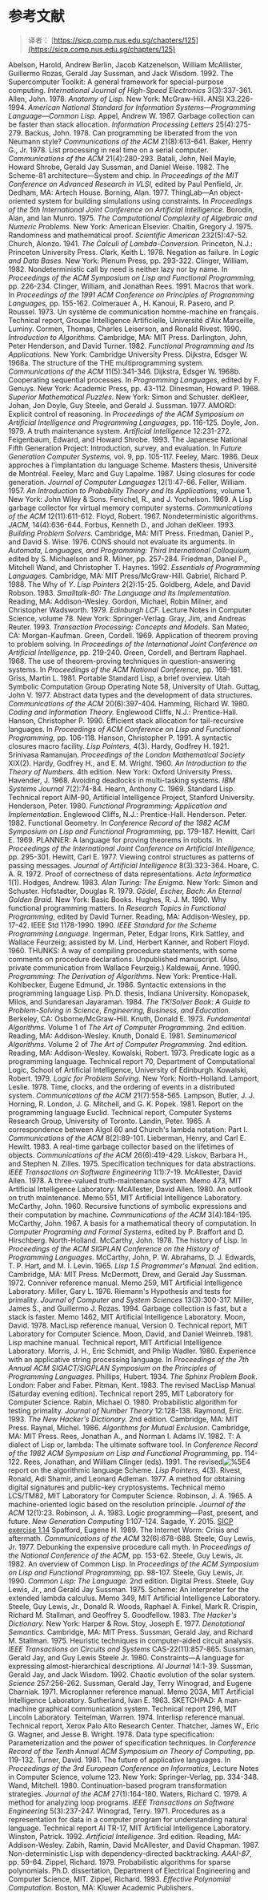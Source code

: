 # 参考文献

> 译者： [https://sicp.comp.nus.edu.sg/chapters/125](https://sicp.comp.nus.edu.sg/chapters/125)

<references><reference>Abelson, Harold, Andrew Berlin, Jacob Katzenelson, William McAllister, Guillermo Rozas, Gerald Jay Sussman, and Jack Wisdom. 1992\. The Supercomputer Toolkit: A general framework for special-purpose computing. _International Journal of High-Speed Electronics_ 3(3):337-361.</reference> <reference>Allen, John. 1978\. _Anatomy of Lisp._ New York: McGraw-Hill.</reference> <reference>ANSI X3.226-1994\. _American National Standard for Information Systems—Programming Language—Common Lisp._</reference> <reference>Appel, Andrew W. 1987\. Garbage collection can be faster than stack allocation. _Information Processing Letters_ 25(4):275-279.</reference> <reference>Backus, John. 1978\. Can programming be liberated from the von Neumann style? _Communications of the ACM_ 21(8):613-641.</reference> <reference>Baker, Henry G., Jr. 1978\. List processing in real time on a serial computer. _Communications of the ACM_ 21(4):280-293.</reference> <reference>Batali, John, Neil Mayle, Howard Shrobe, Gerald Jay Sussman, and Daniel Weise. 1982\. The Scheme-81 architecture—System and chip. In _Proceedings of the MIT Conference on Advanced Research in VLSI,_ edited by Paul Penfield, Jr. Dedham, MA: Artech House.</reference> <reference>Borning, Alan. 1977\. ThingLab—An object-oriented system for building simulations using constraints. In _Proceedings of the 5th International Joint Conference on Artificial Intelligence._</reference> <reference>Borodin, Alan, and Ian Munro. 1975\. _The Computational Complexity of Algebraic and Numeric Problems._ New York: American Elsevier.</reference> <reference>Chaitin, Gregory J. 1975\. Randomness and mathematical proof. _Scientific American_ 232(5):47-52.</reference> <reference>Church, Alonzo. 1941\. _The Calculi of Lambda-Conversion._ Princeton, N.J.: Princeton University Press.</reference> <reference>Clark, Keith L. 1978\. Negation as failure. In _Logic and Data Bases._ New York: Plenum Press, pp. 293-322.</reference> <reference>Clinger, William. 1982\. Nondeterministic call by need is neither lazy nor by name. In _Proceedings of the ACM Symposium on Lisp and Functional Programming,_ pp. 226-234.</reference> <reference>Clinger, William, and Jonathan Rees. 1991\. Macros that work. In _Proceedings of the 1991 ACM Conference on Principles of Programming Languages,_ pp. 155-162.</reference> <reference>Colmerauer A., H. Kanoui, R. Pasero, and P. Roussel. 1973\. Un système de communication homme-machine en français. Technical report, Groupe Intelligence Artificielle, Université d'Aix Marseille, Luminy.</reference> <reference>Cormen, Thomas, Charles Leiserson, and Ronald Rivest. 1990\. _Introduction to Algorithms._ Cambridge, MA: MIT Press.</reference> <reference>Darlington, John, Peter Henderson, and David Turner. 1982\. _Functional Programming and Its Applications._ New York: Cambridge University Press.</reference> <reference>Dijkstra, Edsger W. 1968a. The structure of the <quote>THE</quote> multiprogramming system. _Communications of the ACM_ 11(5):341-346.</reference> <reference>Dijkstra, Edsger W. 1968b. Cooperating sequential processes. In _Programming Languages_, edited by F. Genuys. New York: Academic Press, pp. 43-112.</reference> <reference>Dinesman, Howard P. 1968\. _Superior Mathematical Puzzles_. New York: Simon and Schuster.</reference> <reference>deKleer, Johan, Jon Doyle, Guy Steele, and Gerald J. Sussman. 1977. AMORD: Explicit control of reasoning. In _Proceedings of the ACM Symposium on Artificial Intelligence and Programming Languages,_ pp. 116-125.</reference> <reference>Doyle, Jon. 1979\. A truth maintenance system. _Artificial Intelligence_ 12:231-272.</reference> <reference>Feigenbaum, Edward, and Howard Shrobe. 1993\. The Japanese National Fifth Generation Project: Introduction, survey, and evaluation. In _Future Generation Computer Systems,_ vol. 9, pp. 105-117.</reference> <reference>Feeley, Marc. 1986\. Deux approches à l'implantation du language Scheme. Masters thesis, Université de Montréal.</reference> <reference>Feeley, Marc and Guy Lapalme. 1987\. Using closures for code generation. _Journal of Computer Languages_ 12(1):47-66.</reference> <reference>Feller, William. 1957\. _An Introduction to Probability Theory and Its Applications,_ volume 1\. New York: John Wiley & Sons.</reference> <reference>Fenichel, R., and J. Yochelson. 1969\. A Lisp garbage collector for virtual memory computer systems. _Communications of the ACM_ 12(11):611-612.</reference> <reference>Floyd, Robert. 1967\. Nondeterministic algorithms. _JACM,_ 14(4):636-644.</reference> <reference>Forbus, Kenneth D., and Johan deKleer. 1993\. _Building Problem Solvers._ Cambridge, MA: MIT Press.</reference> <reference>Friedman, Daniel P., and David S. Wise. 1976\. CONS should not evaluate its arguments. In _Automata, Languages, and Programming: Third International Colloquium,_ edited by S. Michaelson and R. Milner, pp. 257-284.</reference> <reference>Friedman, Daniel P., Mitchell Wand, and Christopher T. Haynes. 1992. _Essentials of Programming Languages._ Cambridge, MA: MIT Press/McGraw-Hill.</reference> <reference>Gabriel, Richard P. 1988\. The Why of _Y_. _Lisp Pointers_ 2(2):15-25.</reference> <reference>Goldberg, Adele, and David Robson. 1983\. _Smalltalk-80: The Language and Its Implementation._ Reading, MA: Addison-Wesley.</reference> <reference>Gordon, Michael, Robin Milner, and Christopher Wadsworth. 1979\. _Edinburgh LCF._ Lecture Notes in Computer Science, volume 78\. New York: Springer-Verlag.</reference> <reference>Gray, Jim, and Andreas Reuter. 1993\. _Transaction Processing: Concepts and Models._ San Mateo, CA: Morgan-Kaufman.</reference> <reference>Green, Cordell. 1969\. Application of theorem proving to problem solving. In _Proceedings of the International Joint Conference on Artificial Intelligence,_ pp. 219-240.</reference> <reference>Green, Cordell, and Bertram Raphael. 1968\. The use of theorem-proving techniques in question-answering systems. In _Proceedings of the ACM National Conference,_ pp. 169-181.</reference> <reference>Griss, Martin L. 1981\. Portable Standard Lisp, a brief overview. Utah Symbolic Computation Group Operating Note 58, University of Utah.</reference> <reference>Guttag, John V. 1977\. Abstract data types and the development of data structures. _Communications of the ACM_ 20(6):397-404.</reference> <reference>Hamming, Richard W. 1980\. _Coding and Information Theory._ Englewood Cliffs, N.J.: Prentice-Hall.</reference> <reference>Hanson, Christopher P. 1990\. Efficient stack allocation for tail-recursive languages. In _Proceedings of ACM Conference on Lisp and Functional Programming,_ pp. 106-118.</reference> <reference>Hanson, Christopher P. 1991\. A syntactic closures macro facility. _Lisp Pointers,_ 4(3).</reference> <reference>Hardy, Godfrey H. 1921\. Srinivasa Ramanujan. _Proceedings of the London Mathematical Society_ XIX(2).</reference> <reference>Hardy, Godfrey H., and E. M. Wright. 1960\. _An Introduction to the Theory of Numbers._ 4th edition. New York: Oxford University Press.</reference> <reference>Havender, J. 1968\. Avoiding deadlocks in multi-tasking systems. _IBM Systems Journal_ 7(2):74-84.</reference> <reference>Hearn, Anthony C. 1969\. Standard Lisp. Technical report AIM-90, Artificial Intelligence Project, Stanford University.</reference> <reference>Henderson, Peter. 1980\. _Functional Programming: Application and Implementation._ Englewood Cliffs, N.J.: Prentice-Hall.</reference> <reference>Henderson. Peter. 1982\. Functional Geometry. In _Conference Record of the 1982 ACM Symposium on Lisp and Functional Programming,_ pp. 179-187.</reference> <reference>Hewitt, Carl E. 1969\. PLANNER: A language for proving theorems in robots. In _Proceedings of the International Joint Conference on Artificial Intelligence,_ pp. 295-301.</reference> <reference>Hewitt, Carl E. 1977\. Viewing control structures as patterns of passing messages. _Journal of Artificial Intelligence_ 8(3):323-364.</reference> <reference>Hoare, C. A. R. 1972\. Proof of correctness of data representations. _Acta Informatica_ 1(1).</reference> <reference>Hodges, Andrew. 1983\. _Alan Turing: The Enigma._ New York: Simon and Schuster.</reference> <reference>Hofstadter, Douglas R. 1979\. _Gödel, Escher, Bach: An Eternal Golden Braid._ New York: Basic Books.</reference> <reference>Hughes, R. J. M. 1990\. Why functional programming matters. In _Research Topics in Functional Programming_, edited by David Turner. Reading, MA: Addison-Wesley, pp. 17-42.</reference> <reference>IEEE Std 1178-1990\. 1990\. _IEEE Standard for the Scheme Programming Language._</reference> <reference>Ingerman, Peter, Edgar Irons, Kirk Sattley, and Wallace Feurzeig; assisted by M. Lind, Herbert Kanner, and Robert Floyd. 1960\. THUNKS: A way of compiling procedure statements, with some comments on procedure declarations. Unpublished manuscript. (Also, private communication from Wallace Feurzeig.)</reference> <reference>Kaldewaij, Anne. 1990\. _Programming: The Derivation of Algorithms._ New York: Prentice-Hall.</reference> <reference>Kohlbecker, Eugene Edmund, Jr. 1986\. Syntactic extensions in the programming language Lisp. Ph.D. thesis, Indiana University.</reference> <reference>Konopasek, Milos, and Sundaresan Jayaraman. 1984\. _The TK!Solver Book: A Guide to Problem-Solving in Science, Engineering, Business, and Education._ Berkeley, CA: Osborne/McGraw-Hill.</reference> <reference>Knuth, Donald E. 1973\. _Fundamental Algorithms._ Volume 1 of _The Art of Computer Programming._ 2nd edition. Reading, MA: Addison-Wesley.</reference> <reference>Knuth, Donald E. 1981\. _Seminumerical Algorithms._ Volume 2 of _The Art of Computer Programming._ 2nd edition. Reading, MA: Addison-Wesley.</reference> <reference>Kowalski, Robert. 1973\. Predicate logic as a programming language. Technical report 70, Department of Computational Logic, School of Artificial Intelligence, University of Edinburgh.</reference> <reference>Kowalski, Robert. 1979\. _Logic for Problem Solving._ New York: North-Holland.</reference> <reference>Lamport, Leslie. 1978\. Time, clocks, and the ordering of events in a distributed system. _Communications of the ACM_ 21(7):558-565.</reference> <reference>Lampson, Butler, J. J. Horning, R. London, J. G. Mitchell, and G. K. Popek. 1981\. Report on the programming language Euclid. Technical report, Computer Systems Research Group, University of Toronto.</reference> <reference>Landin, Peter. 1965\. A correspondence between Algol 60 and Church's lambda notation: Part I. _Communications of the ACM_ 8(2):89-101.</reference> <reference>Lieberman, Henry, and Carl E. Hewitt. 1983\. A real-time garbage collector based on the lifetimes of objects. _Communications of the ACM_ 26(6):419-429.</reference> <reference>Liskov, Barbara H., and Stephen N. Zilles. 1975\. Specification techniques for data abstractions. _IEEE Transactions on Software Engineering_ 1(1):7-19.</reference> <reference>McAllester, David Allen. 1978\. A three-valued truth-maintenance system. Memo 473, MIT Artificial Intelligence Laboratory.</reference> <reference>McAllester, David Allen. 1980\. An outlook on truth maintenance. Memo 551, MIT Artificial Intelligence Laboratory.</reference> <reference>McCarthy, John. 1960\. Recursive functions of symbolic expressions and their computation by machine. _Communications of the ACM_ 3(4):184-195.</reference> <reference>McCarthy, John. 1967\. A basis for a mathematical theory of computation. In _Computer Programing and Formal Systems_, edited by P. Braffort and D. Hirschberg. North-Holland.</reference> <reference>McCarthy, John. 1978\. The history of Lisp. In _Proceedings of the ACM SIGPLAN Conference on the History of Programming Languages._</reference> <reference>McCarthy, John, P. W. Abrahams, D. J. Edwards, T. P. Hart, and M. I. Levin. 1965\. _Lisp 1.5 Programmer's Manual._ 2nd edition. Cambridge, MA: MIT Press.</reference> <reference>McDermott, Drew, and Gerald Jay Sussman. 1972\. Conniver reference manual. Memo 259, MIT Artificial Intelligence Laboratory.</reference> <reference>Miller, Gary L. 1976\. Riemann's Hypothesis and tests for primality. _Journal of Computer and System Sciences_ 13(3):300-317.</reference> <reference>Miller, James S., and Guillermo J. Rozas. 1994\. Garbage collection is fast, but a stack is faster. Memo 1462, MIT Artificial Intelligence Laboratory.</reference> <reference>Moon, David. 1978\. MacLisp reference manual, Version 0\. Technical report, MIT Laboratory for Computer Science.</reference> <reference>Moon, David, and Daniel Weinreb. 1981\. Lisp machine manual. Technical report, MIT Artificial Intelligence Laboratory.</reference> <reference>Morris, J. H., Eric Schmidt, and Philip Wadler. 1980\. Experience with an applicative string processing language. In _Proceedings of the 7th Annual ACM SIGACT/SIGPLAN Symposium on the Principles of Programming Languages._</reference> <reference>Phillips, Hubert. 1934\. _The Sphinx Problem Book_. London: Faber and Faber.</reference> <reference>Pitman, Kent. 1983\. The revised MacLisp Manual (Saturday evening edition). Technical report 295, MIT Laboratory for Computer Science.</reference> <reference>Rabin, Michael O. 1980\. Probabilistic algorithm for testing primality. _Journal of Number Theory_ 12:128-138.</reference> <reference>Raymond, Eric. 1993\. _The New Hacker's Dictionary._ 2nd edition. Cambridge, MA: MIT Press.</reference> <reference>Raynal, Michel. 1986\. _Algorithms for Mutual Exclusion._ Cambridge, MA: MIT Press.</reference> <reference>Rees, Jonathan A., and Norman I. Adams IV. 1982\. T: A dialect of Lisp or, lambda: The ultimate software tool. In _Conference Record of the 1982 ACM Symposium on Lisp and Functional Programming,_ pp. 114-122.</reference> <reference>Rees, Jonathan, and William Clinger (eds). 1991\. The revised![%5E4](../Images/72d61fd46711d939a735c65eb025cbd8.jpg) report on the algorithmic language Scheme. _Lisp Pointers,_ 4(3).</reference> <reference>Rivest, Ronald, Adi Shamir, and Leonard Adleman. 1977\. A method for obtaining digital signatures and public-key cryptosystems. Technical memo LCS/TM82, MIT Laboratory for Computer Science.</reference> <reference>Robinson, J. A. 1965\. A machine-oriented logic based on the resolution principle. _Journal of the ACM_ 12(1):23.</reference> <reference>Robinson, J. A. 1983\. Logic programming—Past, present, and future. _New Generation Computing_ 1:107-124.</reference> <reference>Sagade, Y. 2015\. [SICP exercise 1.14](http://www.ysagade.nl/2015/04/12/sicp-change-growth/) </reference> <reference>Spafford, Eugene H. 1989\. The Internet Worm: Crisis and aftermath. _Communications of the ACM_ 32(6):678-688.</reference> <reference>Steele, Guy Lewis, Jr. 1977\. Debunking the <quote>expensive procedure call</quote> myth. In _Proceedings of the National Conference of the ACM,_ pp. 153-62.</reference> <reference>Steele, Guy Lewis, Jr. 1982\. An overview of Common Lisp. In _Proceedings of the ACM Symposium on Lisp and Functional Programming,_ pp. 98-107.</reference> <reference>Steele, Guy Lewis, Jr. 1990\. _Common Lisp: The Language._ 2nd edition. Digital Press.</reference> <reference>Steele, Guy Lewis, Jr., and Gerald Jay Sussman. 1975\. Scheme: An interpreter for the extended lambda calculus. Memo 349, MIT Artificial Intelligence Laboratory.</reference> <reference>Steele, Guy Lewis, Jr., Donald R. Woods, Raphael A. Finkel, Mark R. Crispin, Richard M. Stallman, and Geoffrey S. Goodfellow. 1983\. _The Hacker's Dictionary._ New York: Harper & Row.</reference> <reference>Stoy, Joseph E. 1977\. _Denotational Semantics._ Cambridge, MA: MIT Press.</reference> <reference>Sussman, Gerald Jay, and Richard M. Stallman. 1975\. Heuristic techniques in computer-aided circuit analysis. _IEEE Transactions on Circuits and Systems_ CAS-22(11):857-865.</reference> <reference>Sussman, Gerald Jay, and Guy Lewis Steele Jr. 1980\. Constraints—A language for expressing almost-hierarchical descriptions. _AI Journal_ 14:1-39.</reference> <reference>Sussman, Gerald Jay, and Jack Wisdom. 1992\. Chaotic evolution of the solar system. _Science_ 257:256-262.</reference> <reference>Sussman, Gerald Jay, Terry Winograd, and Eugene Charniak. 1971. Microplanner reference manual. Memo 203A, MIT Artificial Intelligence Laboratory.</reference> <reference>Sutherland, Ivan E. 1963\. SKETCHPAD: A man-machine graphical communication system. Technical report 296, MIT Lincoln Laboratory.</reference> <reference>Teitelman, Warren. 1974\. Interlisp reference manual. Technical report, Xerox Palo Alto Research Center.</reference> <reference>Thatcher, James W., Eric G. Wagner, and Jesse B. Wright. 1978. Data type specification: Parameterization and the power of specification techniques. In _Conference Record of the Tenth Annual ACM Symposium on Theory of Computing_, pp. 119-132. Turner, David. 1981\. The future of applicative languages. In _Proceedings of the 3rd European Conference on Informatics,_ Lecture Notes in Computer Science, volume 123\. New York: Springer-Verlag, pp. 334-348.</reference> <reference>Wand, Mitchell. 1980\. Continuation-based program transformation strategies. _Journal of the ACM_ 27(1):164-180.</reference> <reference>Waters, Richard C. 1979\. A method for analyzing loop programs. _IEEE Transactions on Software Engineering_ 5(3):237-247.</reference> <reference>Winograd, Terry. 1971\. Procedures as a representation for data in a computer program for understanding natural language. Technical report AI TR-17, MIT Artificial Intelligence Laboratory.</reference> <reference>Winston, Patrick. 1992\. _Artificial Intelligence_. 3rd edition. Reading, MA: Addison-Wesley.</reference> <reference>Zabih, Ramin, David McAllester, and David Chapman. 1987. Non-deterministic Lisp with dependency-directed backtracking. _AAAI-87_, pp. 59-64.</reference> <reference>Zippel, Richard. 1979\. Probabilistic algorithms for sparse polynomials. Ph.D. dissertation, Department of Electrical Engineering and Computer Science, MIT.</reference> <reference>Zippel, Richard. 1993\. _Effective Polynomial Computation._ Boston, MA: Kluwer Academic Publishers.</reference></references>